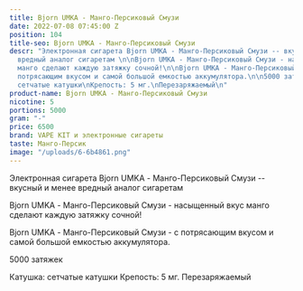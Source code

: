 ```yaml
---
title: Bjorn UMKA - Манго-Персиковый Смузи
date: 2022-07-08 07:45:00 Z
position: 104
title-seo: Bjorn UMKA - Манго-Персиковый Смузи
descr: "Электронная сигарета Bjorn UMKA - Манго-Персиковый Смузи -- вкусный и менее
  вредный аналог сигаретам \n\nBjorn UMKA - Манго-Персиковый Смузи - насыщенный вкус
  манго сделают каждую затяжку сочной!\n\nBjorn UMKA - Манго-Персиковый Смузи - с
  потрясающим вкусом и самой большой емкостью аккумулятора.\n\n5000 затяжек\n\nКатушка:
  сетчатые катушки\nКрепость: 5 мг.\nПерезаряжаемый\n"
product-name: Bjorn UMKA - Манго-Персиковый Смузи
nicotine: 5
portions: 5000
gram: "-"
price: 6500
brand: VAPE KIT и электронные сигареты
taste: Манго-Персик
image: "/uploads/6-6b4861.png"
---
```


Электронная сигарета Bjorn UMKA - Манго-Персиковый Смузи -- вкусный и менее вредный аналог сигаретам 

Bjorn UMKA - Манго-Персиковый Смузи - насыщенный вкус манго сделают каждую затяжку сочной!

Bjorn UMKA - Манго-Персиковый Смузи - с потрясающим вкусом и самой большой емкостью аккумулятора.

5000 затяжек

Катушка: сетчатые катушки
Крепость: 5 мг.
Перезаряжаемый
